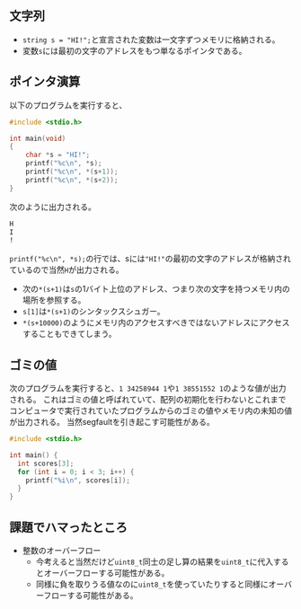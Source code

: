 ## 文字列
- `string s = "HI!";`と宣言された変数は一文字ずつメモリに格納される。
- 変数`s`には最初の文字のアドレスをもつ単なるポインタである。

## ポインタ演算
以下のプログラムを実行すると、

```c
#include <stdio.h>

int main(void)
{
    char *s = "HI!";
    printf("%c\n", *s);
    printf("%c\n", *(s+1));
    printf("%c\n", *(s+2));
}
```

次のように出力される。

```sh
H
I
!
```

`printf("%c\n", *s);`の行では、sには`"HI!"`の最初の文字のアドレスが格納されているので当然`H`が出力される。

- 次の`*(s+1)`は`s`の1バイト上位のアドレス、つまり次の文字を持つメモリ内の場所を参照する。
- `s[1]`は`*(s+1)`のシンタックスシュガー。
- `*(s+10000)`のようにメモリ内のアクセスすべきではないアドレスにアクセスすることもできてしまう。

## ゴミの値

次のプログラムを実行すると、`1 34258944 1`や`1 38551552 1`のような値が出力される。
これはゴミの値と呼ばれていて、配列の初期化を行わないとこれまでコンピュータで実行されていたプログラムからのゴミの値やメモリ内の未知の値が出力される。
当然segfaultを引き起こす可能性がある。

```c
#include <stdio.h>

int main() {
  int scores[3];
  for (int i = 0; i < 3; i++) {
    printf("%i\n", scores[i]);
  }
}

```

## 課題でハマったところ
- 整数のオーバーフロー
    - 今考えると当然だけど`uint8_t`同士の足し算の結果を`uint8_t`に代入するとオーバーフローする可能性がある。
    - 同様に負を取りうる値なのに`uint8_t`を使っていたりすると同様にオーバーフローする可能性がある。
